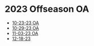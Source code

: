 # 2023 Offseason OA <br>

- [10-23-23 OA](./10-23-23.md)
- [10-29-23 OA](./10-29-23.md)
- [11-03-23 OA](./11-3-23.md)
- [12-18-23](./12-18-23.md)

